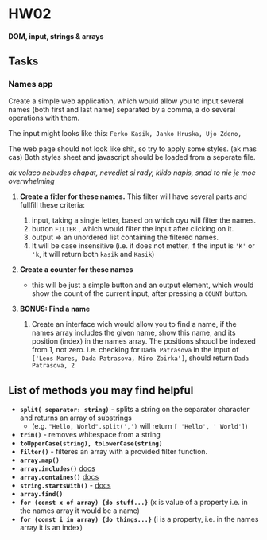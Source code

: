 # HW02

#### DOM, input, strings & arrays

## Tasks

### Names app

Create a simple web application, which would allow you to input several names (both first and last name) separated by a comma,
a do several operations with them.

The input might looks like this: `Ferko Kasik, Janko Hruska, Ujo Zdeno,`

The web page should not look like shit, so try to apply some styles. (ak mas cas)
Both styles sheet and javascript should be loaded from a seperate file.

_ak volaco nebudes chapat, nevediet si rady, klido napis, snad to nie je moc overwhelming_

1. **Create a fitler for these names.**
   This filter will have several parts and fullfill these criteria:

   1. input, taking a single letter, based on which oyu will filter the names.
   2. button `FILTER` , which would filter the input after clicking on it.
   3. output => an unordered list containing the filtered names.
   4. It will be case insensitive (i.e. it does not metter, if the input is `'K'` or `'k`, it will return both `kasik` and `Kasik`)

2. **Create a counter for these names**

   - this will be just a simple button and an output element, which would show the count of the current input, after pressing a `COUNT` button.

3. **BONUS: Find a name**

   1. Create an interface wich would allow you to find a name, if the names array includes the given name, show this name, and its position (index) in the names array. The positions shoudl be indexed from 1, not zero.
      i.e. checking for `Dada Patrasova` in the input of `['Leos Mares, Dada Patrasova, Miro Zbirka']`, should return `Dada Patrasova, 2`

## List of methods you may find helpful

- **`split( separator: string)`** - splits a string on the separator character and returns an array of substrings
  - (e.g. `"Hello, World".split(',')` will return `[ 'Hello', ' World']`)
- **`trim()`** - removes whitespace from a string
- **`toUpperCase(string), toLowerCase(string)`**
- **`filter()`** - filteres an array with a provided filter function.
- **`array.map()`**
- **`array.includes()`** [docs]("https://developer.mozilla.org/en-US/docs/Web/JavaScript/Reference/Global_Objects/Array/includes")
- **`array.containes()`** [docs]("https://developer.mozilla.org/en-US/docs/Web/JavaScript/Reference/Global_Objects/Array/filter")
- **`string.startsWith()`** - [docs]("https://developer.mozilla.org/en-US/docs/Web/JavaScript/Reference/Global_Objects/String/startsWith")
- **`array.find()`**
- **`for (const x of array) {do stuff...}`** (x is value of a property i.e. in the names array it would be a name)
- **`for (const i in array) {do things...}`** (i is a property, i.e. in the names array it is an index)

